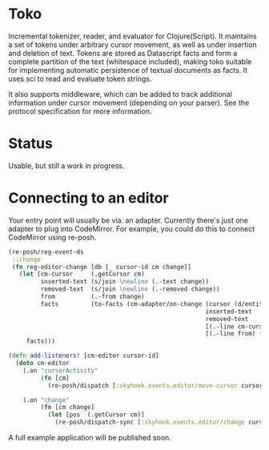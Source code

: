 # Toko

Incremental tokenizer, reader, and evaluator for Clojure(Script).
It maintains a set of tokens under arbitrary cursor movement, as well as under
insertion and deletion of text. Tokens are stored as Datascript facts and form a
complete partition of the text (whitespace included), making toko suitable for
implementing automatic persistence of textual documents as facts. It uses sci 
to read and evaluate token strings.

It also supports middleware, which can be added to track additional information
under cursor movement (depending on your parser). See the protocol specification
for more information.

# Status

Usable, but still a work in progress.

# Connecting to an editor

Your entry point will usually be via. an adapter. Currently there's just one adapter to plug into CodeMirror. For example, you could do this to connect CodeMirror using re-posh.


``` clojure
(re-posh/reg-event-ds
 ::change
 (fn reg-editor-change [db [_ cursor-id cm change]]
   (let [cm-cursor     (.getCursor cm)
         inserted-text (s/join \newline (.-text change))
         removed-text  (s/join \newline (.-removed change))
         from          (.-from change)
         facts         (to-facts (cm-adapter/on-change (cursor (d/entity db cursor-id))
                                                       inserted-text
                                                       removed-text
                                                       [(.-line cm-cursor) (.-ch cm-cursor)]
                                                       [(.-line from) (.-ch from)]))]
     facts)))

(defn add-listeners! [cm-editor cursor-id]
  (doto cm-editor
    (.on "cursorActivity"
         (fn [cm]
           (re-posh/dispatch [:skyhook.events.editor/move-cursor cursor-id (.getCursor cm)])))

    (.on "change"
         (fn [cm change]
           (let [pos  (.getCursor cm)]
             (re-posh/dispatch-sync [:skyhook.events.editor/change cursor-id cm change pos]))))))
```

A full example application will be published soon.
